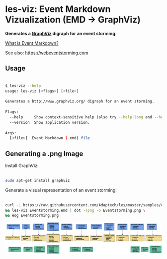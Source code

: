 # les-viz: Event Markdown Vizualization (EMD -> GraphViz)

**Generates a [GraphViz](http://www.graphviz.org/) digraph for an event storming.**

[What is Event Markdown?](https://docs.letseventsource.org/faq/eventmarkdown/)

See also: https://webeventstorming.com

## Usage

```bash

$ les-viz --help
usage: les-viz [<flags>] [<file>]

Generates a http://www.graphviz.org/ digraph for an event storming.

Flags:
  --help     Show context-sensitive help (also try --help-long and --help-man).
  --version  Show application version.

Args:
  [<file>]  Event Markdown (.emd) file

```

## Generating a .png Image

Install GraphViz:

```bash

sudo apt-get install graphviz

```

Generate a visual representation of an event storming:

```bash

curl -L https://raw.githubusercontent.com/Adaptech/les/master/samples/consentaur/Eventstorming.emd > Eventstorming.emd \
&& les-viz Eventstorming.emd | dot -Tpng -o Eventstorming.png \
&& eog Eventstorming.png

```

![example](consentaur-example.png)